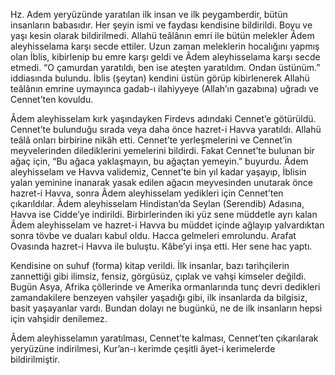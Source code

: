 [//]: # (# **Hz.Adem &#40;a.s.&#41;**)

Hz. Adem yeryüzünde yaratılan ilk insan ve ilk peygamberdir, bütün insanların babasıdır. Her şeyin ismi ve faydası kendisine bildirildi. Boyu ve yaşı kesin olarak bildirilmedi. Allahü teâlânın emri ile bütün melekler Âdem aleyhisselama karşı secde ettiler. Uzun zaman meleklerin hocalığını yapmış olan İblis, kibirlenip bu emre karşı geldi ve Âdem aleyhisselama karşı secde etmedi. “O çamurdan yaratıldı, ben ise ateşten yaratıldım. Ondan üstünüm.” iddiasında bulundu. İblis (şeytan) kendini üstün görüp kibirlenerek Allahü teâlânın emrine uymayınca gadab-ı ilahiyyeye (Allah’ın gazabına) uğradı ve Cennet’ten kovuldu.

Âdem aleyhisselam kırk yaşındayken Firdevs adındaki Cennet’e götürüldü. Cennet’te bulunduğu sırada veya daha önce hazret-i Havva yaratıldı. Allahü teâlâ onları birbirine nikâh etti. Cennet’te yerleşmelerini ve Cennet’in meyvelerinden dilediklerini yemelerini bildirdi. Fakat Cennet’te bulunan bir ağaç için, “Bu ağaca yaklaşmayın, bu ağaçtan yemeyin.” buyurdu. Âdem aleyhisselam ve Havva validemiz, Cennet’te bin yıl kadar yaşayıp, İblisin yalan yeminine inanarak yasak edilen ağacın meyvesinden unutarak önce hazret-i Havva, sonra Âdem aleyhisselam yedikleri için Cennet’ten çıkarıldılar. Âdem aleyhisselam Hindistan’da Seylan (Serendib) Adasına, Havva ise Cidde’ye indirildi. Birbirlerinden iki yüz sene müddetle ayrı kalan Âdem aleyhisselam ve hazret-i Havva bu müddet içinde ağlayıp yalvardıktan sonra tövbe ve duaları kabul oldu. Hacca gelmeleri emrolundu. Arafat Ovasında hazret-i Havva ile buluştu. Kâbe’yi inşa etti. Her sene hac yaptı.

Kendisine on suhuf (forma) kitap verildi. İlk insanlar, bazı tarihçilerin zannettiği gibi ilimsiz, fensiz, görgüsüz, çıplak ve vahşi kimseler değildi. Bugün Asya, Afrika çöllerinde ve Amerika ormanlarında tunç devri dedikleri zamandakilere benzeyen vahşiler yaşadığı gibi, ilk insanlarda da bilgisiz, basit yaşayanlar vardı. Bundan dolayı ne bugünkü, ne de ilk insanların hepsi için vahşidir denilemez.

Âdem aleyhisselamın yaratılması, Cennet’te kalması, Cennet’ten çıkarılarak yeryüzüne indirilmesi, Kur’an-ı kerimde çeşitli âyet-i kerimelerde bildirilmiştir.
